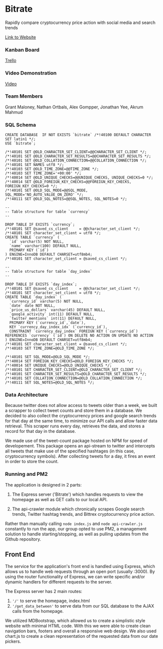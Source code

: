 # Bitrate
Rapidly compare cryptocurrency price action with social media and search trends

[Link to Website](http://ec2-54-91-150-70.compute-1.amazonaws.com:3000/)

### Kanban Board
[Trello](https://trello.com/b/8QUr7G4v/bitrate)

### Video Demonstration
[Video](https://www.youtube.com/watch?v=BvnI6ssrA6I)

### Team Members
Grant Maloney, Nathan Ortbals, Alex Gompper, Jonathan Yee, Akrum Mahmud


### SQL Schema

```
CREATE DATABASE  IF NOT EXISTS `bitrate` /*!40100 DEFAULT CHARACTER SET latin1 */;
USE `bitrate`;

/*!40101 SET @OLD_CHARACTER_SET_CLIENT=@@CHARACTER_SET_CLIENT */;
/*!40101 SET @OLD_CHARACTER_SET_RESULTS=@@CHARACTER_SET_RESULTS */;
/*!40101 SET @OLD_COLLATION_CONNECTION=@@COLLATION_CONNECTION */;
/*!40101 SET NAMES utf8 */;
/*!40103 SET @OLD_TIME_ZONE=@@TIME_ZONE */;
/*!40103 SET TIME_ZONE='+00:00' */;
/*!40014 SET @OLD_UNIQUE_CHECKS=@@UNIQUE_CHECKS, UNIQUE_CHECKS=0 */;
/*!40014 SET @OLD_FOREIGN_KEY_CHECKS=@@FOREIGN_KEY_CHECKS, FOREIGN_KEY_CHECKS=0 */;
/*!40101 SET @OLD_SQL_MODE=@@SQL_MODE, SQL_MODE='NO_AUTO_VALUE_ON_ZERO' */;
/*!40111 SET @OLD_SQL_NOTES=@@SQL_NOTES, SQL_NOTES=0 */;

--
-- Table structure for table `currency`
--

DROP TABLE IF EXISTS `currency`;
/*!40101 SET @saved_cs_client     = @@character_set_client */;
/*!40101 SET character_set_client = utf8 */;
CREATE TABLE `currency` (
  `id` varchar(5) NOT NULL,
  `name` varchar(100) DEFAULT NULL,
  PRIMARY KEY (`id`)
) ENGINE=InnoDB DEFAULT CHARSET=utf8mb4;
/*!40101 SET character_set_client = @saved_cs_client */;

--
-- Table structure for table `day_index`
--

DROP TABLE IF EXISTS `day_index`;
/*!40101 SET @saved_cs_client     = @@character_set_client */;
/*!40101 SET character_set_client = utf8 */;
CREATE TABLE `day_index` (
  `currency_id` varchar(5) NOT NULL,
  `date` date NOT NULL,
  `price_us_dollars` varchar(45) DEFAULT NULL,
  `google_activity` int(11) DEFAULT NULL,
  `twitter_mentions` int(11) DEFAULT NULL,
  PRIMARY KEY (`currency_id`,`date`),
  KEY `currency_day_index_idx` (`currency_id`),
  CONSTRAINT `currency_day_index` FOREIGN KEY (`currency_id`) REFERENCES `currency` (`id`) ON DELETE NO ACTION ON UPDATE NO ACTION
) ENGINE=InnoDB DEFAULT CHARSET=utf8mb4;
/*!40101 SET character_set_client = @saved_cs_client */;
/*!40103 SET TIME_ZONE=@OLD_TIME_ZONE */;

/*!40101 SET SQL_MODE=@OLD_SQL_MODE */;
/*!40014 SET FOREIGN_KEY_CHECKS=@OLD_FOREIGN_KEY_CHECKS */;
/*!40014 SET UNIQUE_CHECKS=@OLD_UNIQUE_CHECKS */;
/*!40101 SET CHARACTER_SET_CLIENT=@OLD_CHARACTER_SET_CLIENT */;
/*!40101 SET CHARACTER_SET_RESULTS=@OLD_CHARACTER_SET_RESULTS */;
/*!40101 SET COLLATION_CONNECTION=@OLD_COLLATION_CONNECTION */;
/*!40111 SET SQL_NOTES=@OLD_SQL_NOTES */;
```


### Data Architecture

Because twitter does not allow access to tweets older than a week, we built a scrapper to collect tweet counts and store them in a database.
We decided to also collect the cryptocurrency prices and google search trends for that day at the same time, to minimize our API calls and allow faster
data retrieval. This scraper runs every day, retrieves the data, and stores a record for that day in the database.

We made use of the tweet-count package hosted on NPM for speed of developement. This package opens an api-stream to twitter and intercepts all tweets that make use of the specified hashtages (in this case, cryptocurrency symbols). After collecting tweets for a day, it fires an event in order to store the count.

### Running and PM2

The application is designed in 2 parts:

1) The Express server ('Bitrate') which handles requests to view the homepage as well as GET calls to our local API.

2) The api-crawler module which chronically scrapes Google search trends, Twitter hashtag trends, and Bittrex cryptocurrency price action.

Rather than manually calling `node index.js` and `node api-crawler.js` constantly to run the app, our group opted to use PM2, a management solution to handle starting/stopping, as well as pulling updates from the Github repository.

## Front End

The service for the application's front end is handled using Express, which allows us to handle web requests through an open port (usually :3000). By using the router functionality of Express, we can write specific and/or dynamic handlers for different requests to the server.

The Express server has 2 main routes:

1) `'/'` to serve the homepage, index.html
2) `'/get_data_between'` to serve data from our SQL database to the AJAX calls from the homepage.

We utilized MDBootstrap, which allowed us to create a simplistic style website with minimal HTML code. With this we were able to create clean navigation bars, footers and overall a responsive web design. We also used chart.js to create a clean representation of the requested data from our date pickers.
